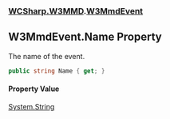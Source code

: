 ### [WCSharp.W3MMD](WCSharp.W3MMD.md 'WCSharp.W3MMD').[W3MmdEvent](WCSharp.W3MMD.W3MmdEvent.md 'WCSharp.W3MMD.W3MmdEvent')

## W3MmdEvent.Name Property

The name of the event.

```csharp
public string Name { get; }
```

#### Property Value
[System.String](https://docs.microsoft.com/en-us/dotnet/api/System.String 'System.String')